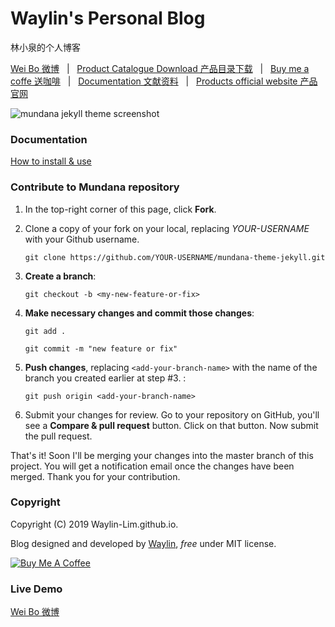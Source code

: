 # Waylin's Personal Blog
林小泉的个人博客

[Wei Bo 微博](https://weibo.com/p/1005051880460083/home?from=page_100505&mod=TAB&is_all=1#place/) &nbsp; | &nbsp; 
[Product Catalogue Download 产品目录下载](https://www.kuntok.com/download/) &nbsp; | &nbsp; 
[Buy me a coffe 送咖啡](https://mdgw.alipay.com/wsdk/img?fileid=A*3VMBTLYKvsgAAAAAAAAAAABjAQAAAQ&t=tvtfGcXsb-2GKx49n_NmXwAAAABkJyAAAAAA&bz=am_afts_morderprod&zoom=original/) &nbsp; | &nbsp; [Documentation 文献资料](https://www.kuntok.com/uploads/201818958/PDF/Tea-Processing-machines-catalogue-from-Xiamen-Kuntuo-Anxi%20Yongxing-Machinery-Co-Ltd.pdf/) &nbsp; | &nbsp; 
[Products official website 产品官网](https://www.kuntok.com/) 

![mundana jekyll theme screenshot](assets/images/screenshot.jpg)

### Documentation

[How to install & use](https://www.kuntok.com/uploads/201818958/PDF/Tea-Processing-machines-catalogue-from-Xiamen-Kuntuo-Anxi%20Yongxing-Machinery-Co-Ltd.pdf/)

### Contribute to Mundana repository

1. In the top-right corner of this page, click **Fork**.

2. Clone a copy of your fork on your local, replacing *YOUR-USERNAME* with your Github username.

   `git clone https://github.com/YOUR-USERNAME/mundana-theme-jekyll.git`

3. **Create a branch**: 

   `git checkout -b <my-new-feature-or-fix>`

4. **Make necessary changes and commit those changes**:

   `git add .`

   `git commit -m "new feature or fix"`

5. **Push changes**, replacing `<add-your-branch-name>` with the name of the branch you created earlier at step #3. :

   `git push origin <add-your-branch-name>`

6. Submit your changes for review. Go to your repository on GitHub, you'll see a **Compare & pull request** button. Click on that button. Now submit the pull request.

That's it! Soon I'll be merging your changes into the master branch of this project. You will get a notification email once the changes have been merged. Thank you for your contribution.


### Copyright

Copyright (C) 2019 Waylin-Lim.github.io.

Blog designed and developed by [Waylin](https://Waylin-Lim.github.io), *free* under MIT license. 

<a href="https://mdgw.alipay.com/wsdk/img?fileid=A*3VMBTLYKvsgAAAAAAAAAAABjAQAAAQ&t=tvtfGcXsb-2GKx49n_NmXwAAAABkJyAAAAAA&bz=am_afts_morderprod&zoom=original/" target="_blank"><img src="https://www.buymeacoffee.com/assets/img/custom_images/orange_img.png" alt="Buy Me A Coffee" style="height: auto !important;width: auto !important;" ></a>

### Live Demo

[Wei Bo 微博](https://weibo.com/p/1005051880460083/home?from=page_100505&mod=TAB&is_all=1#place/)
